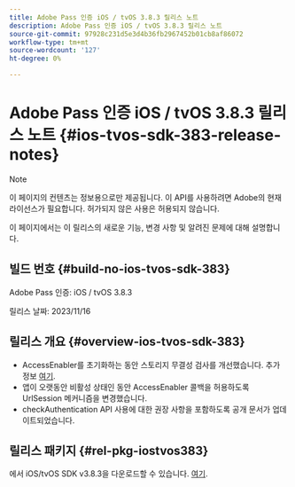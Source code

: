 ```yaml
---
title: Adobe Pass 인증 iOS / tvOS 3.8.3 릴리스 노트
description: Adobe Pass 인증 iOS / tvOS 3.8.3 릴리스 노트
source-git-commit: 97928c231d5e3d4b36fb2967452b01cb8af86072
workflow-type: tm+mt
source-wordcount: '127'
ht-degree: 0%

---
```


# Adobe Pass 인증 iOS / tvOS 3.8.3 릴리스 노트 {#ios-tvos-sdk-383-release-notes}

>[!NOTE]
>
>이 페이지의 컨텐츠는 정보용으로만 제공됩니다. 이 API를 사용하려면 Adobe의 현재 라이선스가 필요합니다. 허가되지 않은 사용은 허용되지 않습니다.

이 페이지에서는 이 릴리스의 새로운 기능, 변경 사항 및 알려진 문제에 대해 설명합니다.

## 빌드 번호 {#build-no-ios-tvos-sdk-383}

Adobe Pass 인증: iOS / tvOS 3.8.3

릴리스 날짜: 2023/11/16



## 릴리스 개요 {#overview-ios-tvos-sdk-383}

* AccessEnabler를 초기화하는 동안 스토리지 무결성 검사를 개선했습니다. 추가 정보 [여기](/help/authentication/iostvos-sdk-storage-integrity-checks.md).
* 앱이 오랫동안 비활성 상태인 동안 AccessEnabler 콜백을 허용하도록 UrlSession 메커니즘을 변경했습니다.
* checkAuthentication API 사용에 대한 권장 사항을 포함하도록 공개 문서가 업데이트되었습니다.


## 릴리스 패키지 {#rel-pkg-iostvos383}

에서 iOS/tvOS SDK v3.8.3을 다운로드할 수 있습니다. [여기](https://tve.zendesk.com/hc/en-us/articles/204963209-iOS-tvOS-Native-AccessEnabler-Library).
